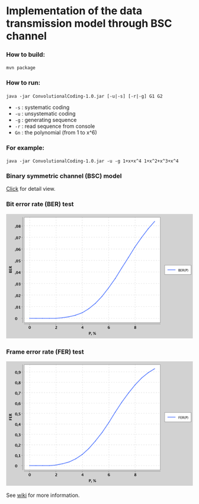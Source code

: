 # Implementation of the data transmission model through BSC channel
### How to build:
`mvn package`
### How to run:
`java -jar ConvolutionalCoding-1.0.jar [-u|-s] [-r|-g] G1 G2`
- `-s` : systematic coding
- `-u` : unsystematic coding
- `-g` : generating sequence
- `-r` : read sequence from console
- `Gn` : the polynomial (from 1 to x^6)
    
### For example:
`java -jar ConvolutionalCoding-1.0.jar -u -g 1+x+x^4 1+x^2+x^3+x^4`

### Binary symmetric channel (BSC) model
[Click](https://github.com/staboss/convolutional-codes/tree/master/examples/Model.png) for detail view.

### Bit error rate (BER) test
![BER test](https://github.com/staboss/convolutional-codes/blob/master/src/main/resources/PlotBER_4.png)

### Frame error rate (FER) test
![BER test](https://github.com/staboss/convolutional-codes/blob/master/src/main/resources/PlotFER_4.png)

See [wiki](https://en.wikipedia.org/wiki/Viterbi_decoder) for more information.